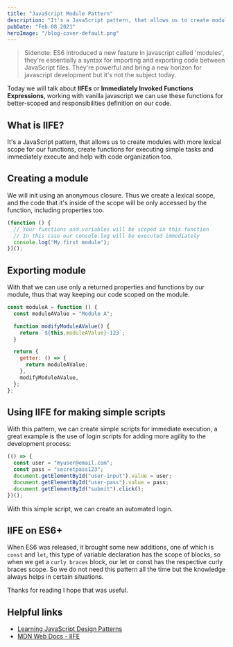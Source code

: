 ```yaml
---
title: "JavaScript Module Pattern"
description: "It's a JavaScript pattern, that allows us to create modules with more lexical scope for our functions, create functions for executing simple tasks and immediately execute and help with code organization too."
pubDate: "Feb 08 2021"
heroImage: "/blog-cover-default.png"
---
```


> Sidenote: ES6 introduced a new feature in javascript called 'modules', they're essentially a syntax for importing and exporting code between JavaScript files. They're powerful and bring a new horizon for javascript development but it's not the subject today.

Today we will talk about **IIFEs** or **Immediately Invoked Functions Expressions**, working with vanilla javascript we can use these functions for better-scoped and responsibilities definition on our code.

## What is IIFE?

It's a JavaScript pattern, that allows us to create modules with more lexical scope for our functions, create functions for executing simple tasks and immediately execute and help with code organization too.

## Creating a module

We will init using an anonymous closure. Thus we create a lexical scope, and the code that it's inside of the scope will be only accessed by the function, including properties too.

```js
(function () {
  // Your functions and variables will be scoped in this function
  // In this case our console.log will be executed immediately
  console.log("My first module");
})();
```

## Exporting module

With that we can use only a returned properties and functions by our module, thus that way keeping our code scoped on the module.

```js
const moduleA = function () {
  const moduleAValue = "Module A";

  function modifyModuleAValue() {
    return `${this.moduleAValue}-123`;
  }

  return {
    getter: () => {
      return moduleAValue;
    },
    modifyModuleAValue,
  };
};
```

## Using IIFE for making simple scripts

With this pattern, we can create simple scripts for immediate execution, a great example is the use of login scripts for adding more agility to the development process:

```js
(() => {
  const user = "myuser@email.com";
  const pass = "secretpass123";
  document.getElementById("user-input").value = user;
  document.getElementById("user-pass").value = pass;
  document.getElementById("submit").click();
})();
```

With this simple script, we can create an automated login.

## IIFE on ES6+

When ES6 was released, it brought some new additions, one of which is `const` and `let`, this type of variable declaration has the scope of blocks, so when we get a `curly braces` block, our let or const has the respective curly braces scope. So we do not need this pattern all the time but the knowledge always helps in certain situations.

Thanks for reading I hope that was useful.

## Helpful links

- [Learning JavaScript Design Patterns](https://www.patterns.dev/vanilla/module-pattern)
- [MDN Web Docs - IIFE](https://developer.mozilla.org/en-US/docs/Glossary/IIFE)

